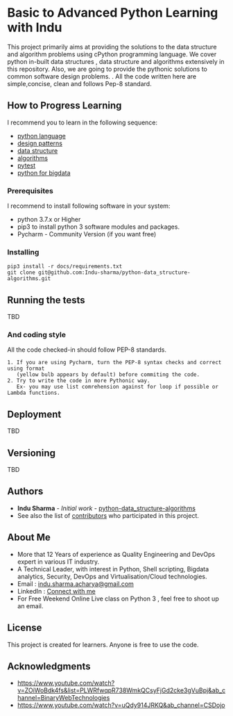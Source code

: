 # Basic to Advanced Python Learning  with Indu 

This project primarily aims at providing the solutions to the data structure and algorithm problems using cPython programming language. We cover python in-built data structures , data structure and algorithms extensively in this repository. Also, we are going to provide the pythonic solutions to common software design problems. .
All the code written here are simple,concise, clean and follows Pep-8 standard.

## How to Progress Learning

I recommend you to learn in the following sequence:
* [python language](https://github.com/Indu-sharma/python-data_structure-algorithms/tree/master/python_language)
* [design patterns](https://github.com/Indu-sharma/python-data_structure-algorithms/tree/master/python_design_patterns)
* [data structure](https://github.com/Indu-sharma/python-data_structure-algorithms/tree/master/python_data_structure)
* [algorithms](https://github.com/Indu-sharma/python-data_structure-algorithms/tree/master/python_algorithms)
* [pytest](https://github.com/Indu-sharma/python-data_structure-algorithms/tree/master/pytest)
* [python for bigdata](https://github.com/Indu-sharma/python-data_structure-algorithms/tree/master/python_bigdata)




### Prerequisites
I recommend to install following software in your system:
* python 3.7.x or Higher 
* pip3 to install python 3 software modules and packages. 
* Pycharm - Community Version (if you want free) 


### Installing


```
pip3 install -r docs/requirements.txt
git clone git@github.com:Indu-sharma/python-data_structure-algorithms.git
```


## Running the tests

TBD



### And coding style 

All the code checked-in should follow PEP-8 standards. 

```
1. If you are using Pycharm, turn the PEP-8 syntax checks and correct using format
   (yellow bulb appears by default) before commiting the code. 
2. Try to write the code in more Pythonic way. 
   Ex- you may use list comrehension against for loop if possible or Lambda functions. 
```

## Deployment

TBD


## Versioning

TBD

## Authors

* **Indu Sharma** - *Initial work* - [python-data_structure-algorithms](https://github.com/Indu-sharma/python-data_structure-algorithms)
* See also the list of [contributors](https://github.com/Indu-sharma/python-data_structure-algorithms/graphs/contributors) who participated in this project.

## About Me
* More that 12 Years of experience as Quality Engineering and DevOps expert in various IT industry. 
* A Technical Leader, with interest in Python, Shell scripting, Bigdata analytics, Security, DevOps and Virtualisation/Cloud technologies.
* Email : [indu.sharma.acharya@gmail.com](indu.sharma.acharya@gmail.com)
* LinkedIn : [Connect with me](https://www.linkedin.com/in/indu-sharma-22842427/)
* For Free Weekend Online Live class on Python 3 , feel free to shoot up an email.

## License

This project is created for learners. Anyone is free to use the code. 

## Acknowledgments

* https://www.youtube.com/watch?v=ZOiWoBdk4fs&list=PLWRfwqpR738WmkQCsyFjGd2cke3gVuBpj&ab_channel=BinaryWebTechnologies
* https://www.youtube.com/watch?v=uQdy914JRKQ&ab_channel=CSDojo 

